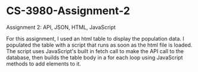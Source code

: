 # CS-3980-Assignment-2
 Assignment 2: API, JSON, HTML, JavaScript

For this assignment, I used an html table to display the population data. I populated the table with a script that runs as soon as the html file is loaded. The script uses JavaScript's built in fetch call to make the API call to the database, then builds the table body in a for each loop using JavaScript methods to add elements to it.